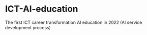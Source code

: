 # ICT-AI-education
The first ICT career transformation AI education in 2022 (AI service development process)
